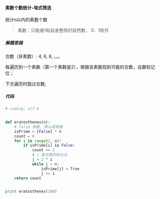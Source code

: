 #### 素数个数统计-埃式筛选

统计n以内的素数个数

> 素数：只能被1和自身整除的自然数， 0、1除外



##### 解题思路

合数（非素数）: 4,  6, 8, 。。。

每遍历到一个素数（第一个素数是2），根据该素数找到可能的合数，设置标记位；

下次遍历时跳过合数;



##### 代码

 ```python
 # coding: utf-8
 
 
 def eratosthenes(n):
     # false 素数, 默认是素数
     isPrime = [False] * n
     count = 0
     for i in range(2, n):
         if isPrime[i] is False:
             count += 1
             # j 是合数的标记位
             j = 2 * i
             while j < n:
                 isPrime[j] = True
                 j += i
     return count
 
 
 print eratosthenes(100)
 
 ```

